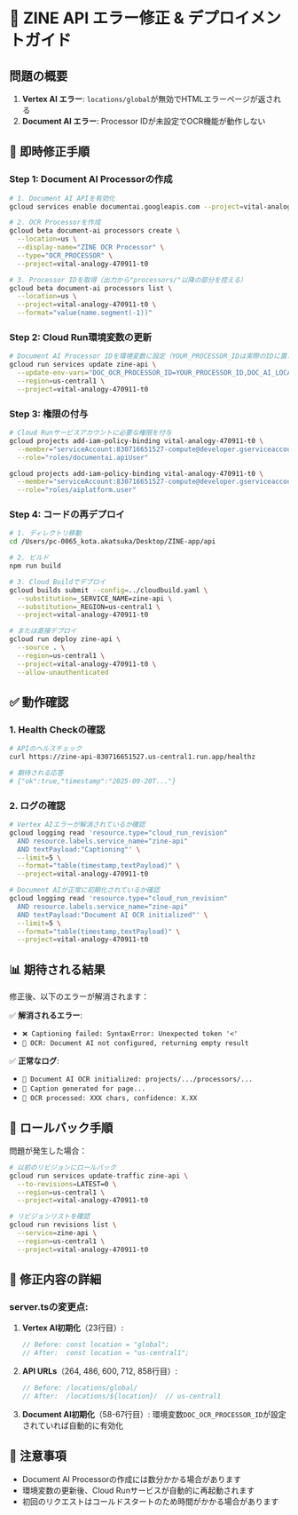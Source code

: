 # 🔧 ZINE API エラー修正 & デプロイメントガイド

## 問題の概要

1. **Vertex AI エラー**: `locations/global`が無効でHTMLエラーページが返される
2. **Document AI エラー**: Processor IDが未設定でOCR機能が動作しない

## 🚀 即時修正手順

### Step 1: Document AI Processorの作成

```bash
# 1. Document AI APIを有効化
gcloud services enable documentai.googleapis.com --project=vital-analogy-470911-t0

# 2. OCR Processorを作成
gcloud beta document-ai processors create \
  --location=us \
  --display-name="ZINE OCR Processor" \
  --type="OCR_PROCESSOR" \
  --project=vital-analogy-470911-t0

# 3. Processor IDを取得（出力から"processors/"以降の部分を控える）
gcloud beta document-ai processors list \
  --location=us \
  --project=vital-analogy-470911-t0 \
  --format="value(name.segment(-1))"
```

### Step 2: Cloud Run環境変数の更新

```bash
# Document AI Processor IDを環境変数に設定（YOUR_PROCESSOR_IDは実際のIDに置き換え）
gcloud run services update zine-api \
  --update-env-vars="DOC_OCR_PROCESSOR_ID=YOUR_PROCESSOR_ID,DOC_AI_LOCATION=us,GOOGLE_CLOUD_LOCATION=us-central1" \
  --region=us-central1 \
  --project=vital-analogy-470911-t0
```

### Step 3: 権限の付与

```bash
# Cloud Runサービスアカウントに必要な権限を付与
gcloud projects add-iam-policy-binding vital-analogy-470911-t0 \
  --member="serviceAccount:830716651527-compute@developer.gserviceaccount.com" \
  --role="roles/documentai.apiUser"

gcloud projects add-iam-policy-binding vital-analogy-470911-t0 \
  --member="serviceAccount:830716651527-compute@developer.gserviceaccount.com" \
  --role="roles/aiplatform.user"
```

### Step 4: コードの再デプロイ

```bash
# 1. ディレクトリ移動
cd /Users/pc-0065_kota.akatsuka/Desktop/ZINE-app/api

# 2. ビルド
npm run build

# 3. Cloud Buildでデプロイ
gcloud builds submit --config=../cloudbuild.yaml \
  --substitution=_SERVICE_NAME=zine-api \
  --substitution=_REGION=us-central1 \
  --project=vital-analogy-470911-t0

# または直接デプロイ
gcloud run deploy zine-api \
  --source . \
  --region=us-central1 \
  --project=vital-analogy-470911-t0 \
  --allow-unauthenticated
```

## ✅ 動作確認

### 1. Health Checkの確認

```bash
# APIのヘルスチェック
curl https://zine-api-830716651527.us-central1.run.app/healthz

# 期待される応答
# {"ok":true,"timestamp":"2025-09-20T..."}
```

### 2. ログの確認

```bash
# Vertex AIエラーが解消されているか確認
gcloud logging read 'resource.type="cloud_run_revision"
  AND resource.labels.service_name="zine-api"
  AND textPayload:"Captioning"' \
  --limit=5 \
  --format="table(timestamp,textPayload)" \
  --project=vital-analogy-470911-t0

# Document AIが正常に初期化されているか確認
gcloud logging read 'resource.type="cloud_run_revision"
  AND resource.labels.service_name="zine-api"
  AND textPayload:"Document AI OCR initialized"' \
  --limit=5 \
  --format="table(timestamp,textPayload)" \
  --project=vital-analogy-470911-t0
```

## 📊 期待される結果

修正後、以下のエラーが解消されます：

✅ **解消されるエラー**:
- `❌ Captioning failed: SyntaxError: Unexpected token '<'`
- `🔧 OCR: Document AI not configured, returning empty result`

✅ **正常なログ**:
- `📄 Document AI OCR initialized: projects/.../processors/...`
- `🎨 Caption generated for page...`
- `📄 OCR processed: XXX chars, confidence: X.XX`

## 🔄 ロールバック手順

問題が発生した場合：

```bash
# 以前のリビジョンにロールバック
gcloud run services update-traffic zine-api \
  --to-revisions=LATEST=0 \
  --region=us-central1 \
  --project=vital-analogy-470911-t0

# リビジョンリストを確認
gcloud run revisions list \
  --service=zine-api \
  --region=us-central1 \
  --project=vital-analogy-470911-t0
```

## 📝 修正内容の詳細

### server.tsの変更点:

1. **Vertex AI初期化**（23行目）:
   ```typescript
   // Before: const location = "global";
   // After:  const location = "us-central1";
   ```

2. **API URLs**（264, 486, 600, 712, 858行目）:
   ```typescript
   // Before: /locations/global/
   // After:  /locations/${location}/  // us-central1
   ```

3. **Document AI初期化**（58-67行目）:
   環境変数`DOC_OCR_PROCESSOR_ID`が設定されていれば自動的に有効化

## 🚨 注意事項

- Document AI Processorの作成には数分かかる場合があります
- 環境変数の更新後、Cloud Runサービスが自動的に再起動されます
- 初回のリクエストはコールドスタートのため時間がかかる場合があります